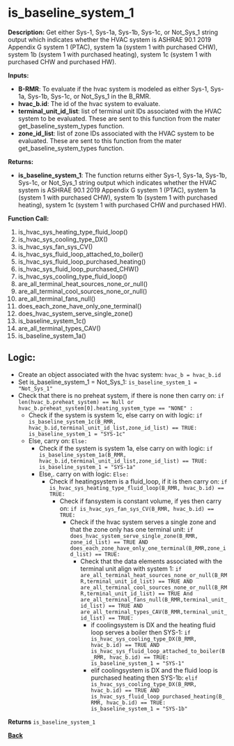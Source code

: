 # is_baseline_system_1  

**Description:** Get either Sys-1, Sys-1a, Sys-1b, Sys-1c, or Not_Sys_1 string output which indicates whether the HVAC system is ASHRAE 90.1 2019 Appendix G system 1 (PTAC), system 1a (system 1 with purchased CHW), system 1b (system 1 with purchased heating), system 1c (system 1 with purchased CHW and purchased HW).  

**Inputs:**  
- **B-RMR**: To evaluate if the hvac system is modeled as either Sys-1, Sys-1a, Sys-1b, Sys-1c, or Not_Sys_1 in the B_RMR.   
- **hvac_b.id**: The id of the hvac system to evaluate.  
- **terminal_unit_id_list**: list of terminal unit IDs associated with the HVAC system to be evaluated. These are sent to this function from the mater get_baseline_system_types function.
- **zone_id_list**: list of zone IDs associated with the HVAC system to be evaluated. These are sent to this function from the mater get_baseline_system_types function.

**Returns:**  
- **is_baseline_system_1**: The function returns either Sys-1, Sys-1a, Sys-1b, Sys-1c, or Not_Sys_1 string output which indicates whether the HVAC system is ASHRAE 90.1 2019 Appendix G system 1 (PTAC), system 1a (system 1 with purchased CHW), system 1b (system 1 with purchased heating), system 1c (system 1 with purchased CHW and purchased HW).  
 
**Function Call:** 
1. is_hvac_sys_heating_type_fluid_loop()
2. is_hvac_sys_cooling_type_DX()
3. is_hvac_sys_fan_sys_CV()  
4. is_hvac_sys_fluid_loop_attached_to_boiler()
5. is_hvac_sys_fluid_loop_purchased_heating()
6. is_hvac_sys_fluid_loop_purchased_CHW()
7. is_hvac_sys_cooling_type_fluid_loop()
8. are_all_terminal_heat_sources_none_or_null()  
9. are_all_terminal_cool_sources_none_or_null() 
10. are_all_terminal_fans_null()  
11. does_each_zone_have_only_one_terminal()    
12. does_hvac_system_serve_single_zone()  
13. is_baseline_system_1c()
14. are_all_terminal_types_CAV() 
15. is_baseline_system_1a()  
 
## Logic:    
- Create an object associated with the hvac system: `hvac_b = hvac_b.id`  
- Set is_baseline_system_1 = Not_Sys_1: `is_baseline_system_1 = "Not_Sys_1"`    
- Check that there is no preheat system, if there is none then carry on: `if len(hvac_b.preheat_system) == Null or hvac_b.preheat_system[0].heating_system_type == "NONE" :`    
    - Check if the system is system 1c, else carry on with logic: `if is_baseline_system_1c(B_RMR, hvac_b.id,terminal_unit_id_list,zone_id_list) == TRUE: is_baseline_system_1 = "SYS-1c"`   
    - Else, carry on: `Else:`     
        - Check if the system is system 1a, else carry on with logic: `if is_baseline_system_1a(B_RMR, hvac_b.id,terminal_unit_id_list,zone_id_list) == TRUE: is_baseline_system_1 = "SYS-1a"`         
        - Else,. carry on with logic: `Else:`  
            - Check if heatingsystem is a fluid_loop, if it is then carry on: `if is_hvac_sys_heating_type_fluid_loop(B_RMR, hvac_b.id) == TRUE:`     
                - Check if fansystem is constant volume, if yes then carry on: `if is_hvac_sys_fan_sys_CV(B_RMR, hvac_b.id) == TRUE:`  
                    - Check if the hvac system serves a single zone and that the zone only has one terminal unit: `if does_hvac_system_serve_single_zone(B_RMR, zone_id_list) == TRUE AND does_each_zone_have_only_one_terminal(B_RMR,zone_id_list) == TRUE:`     
                        - Check that the data elements associated with the terminal unit align with system 1: `if are_all_terminal_heat_sources_none_or_null(B_RMR,terminal_unit_id_list) == TRUE AND are_all_terminal_cool_sources_none_or_null(B_RMR,terminal_unit_id_list) == TRUE And are_all_terminal_fans_null(B_RMR,terminal_unit_id_list) == TRUE AND are_all_terminal_types_CAV(B_RMR,terminal_unit_id_list) == TRUE:`        
                            - if coolingsystem is DX and the heating fluid loop serves a boiler then SYS-1: `if is_hvac_sys_cooling_type_DX(B_RMR, hvac_b.id) == TRUE AND is_hvac_sys_fluid_loop_attached_to_boiler(B_RMR, hvac_b.id) == TRUE: is_baseline_system_1 = "SYS-1"`
                            - elif coolingsystem is DX and the fluid loop is purchased heating then SYS-1b: `elif is_hvac_sys_cooling_type_DX(B_RMR, hvac_b.id) == TRUE AND is_hvac_sys_fluid_loop_purchased_heating(B_RMR, hvac_b.id) == TRUE: is_baseline_system_1 = "SYS-1b"`  
                            
**Returns** `is_baseline_system_1`  



**[Back](../_toc.md)**